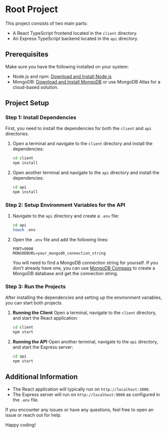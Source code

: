 
# Root Project

This project consists of two main parts:
- A React TypeScript frontend located in the `client` directory.
- An Express TypeScript backend located in the `api` directory.

## Prerequisites

Make sure you have the following installed on your system:
- Node.js and npm: [Download and Install Node.js](https://nodejs.org/)
- MongoDB: [Download and Install MongoDB](https://www.mongodb.com/try/download/community) or use MongoDB Atlas for a cloud-based solution.

## Project Setup

### Step 1: Install Dependencies

First, you need to install the dependencies for both the `client` and `api` directories.

1. Open a terminal and navigate to the `client` directory and install the dependencies:
    ```bash
    cd client
    npm install
    ```

2. Open another terminal and navigate to the `api` directory and install the dependencies:
    ```bash
    cd api
    npm install
    ```

### Step 2: Setup Environment Variables for the API

1. Navigate to the `api` directory and create a `.env` file:
    ```bash
    cd api
    touch .env
    ```

2. Open the `.env` file and add the following lines:
    ```env
    PORT=9000
    MONGODBURL=your_mongodb_connection_string
    ```

    You will need to find a MongoDB connection string for yourself. If you don't already have one, you can use [MongoDB Compass](https://www.mongodb.com/products/compass) to create a MongoDB database and get the connection string.

### Step 3: Run the Projects

After installing the dependencies and setting up the environment variables, you can start both projects.

1. **Running the Client**
    Open a terminal, navigate to the `client` directory, and start the React application:
    ```bash
    cd client
    npm start
    ```

2. **Running the API**
    Open another terminal, navigate to the `api` directory, and start the Express server:
    ```bash
    cd api
    npm start
    ```

## Additional Information

- The React application will typically run on `http://localhost:3000`.
- The Express server will run on `http://localhost:9000` as configured in the `.env` file.

If you encounter any issues or have any questions, feel free to open an issue or reach out for help.

Happy coding!
